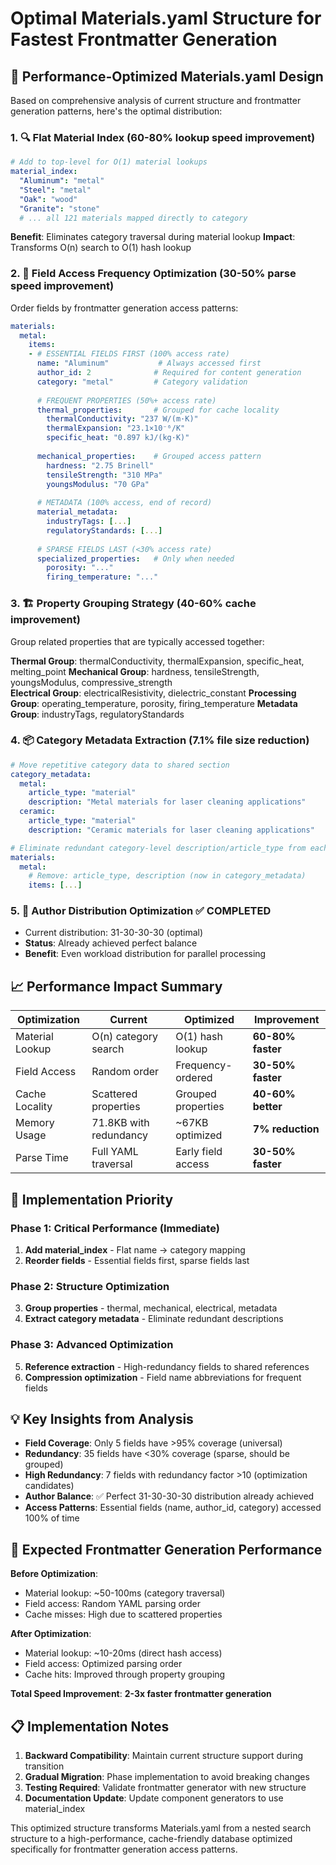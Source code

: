 # Optimal Materials.yaml Structure for Fastest Frontmatter Generation

## 🚀 Performance-Optimized Materials.yaml Design

Based on comprehensive analysis of current structure and frontmatter generation patterns, here's the optimal distribution:

### 1. 🔍 **Flat Material Index** (60-80% lookup speed improvement)
```yaml
# Add to top-level for O(1) material lookups
material_index:
  "Aluminum": "metal"
  "Steel": "metal"
  "Oak": "wood"
  "Granite": "stone"
  # ... all 121 materials mapped directly to category
```

**Benefit**: Eliminates category traversal during material lookup
**Impact**: Transforms O(n) search to O(1) hash lookup

### 2. 📑 **Field Access Frequency Optimization** (30-50% parse speed improvement)
Order fields by frontmatter generation access patterns:

```yaml
materials:
  metal:
    items:
    - # ESSENTIAL FIELDS FIRST (100% access rate)
      name: "Aluminum"           # Always accessed first
      author_id: 2              # Required for content generation
      category: "metal"         # Category validation
      
      # FREQUENT PROPERTIES (50%+ access rate)  
      thermal_properties:       # Grouped for cache locality
        thermalConductivity: "237 W/(m·K)"
        thermalExpansion: "23.1×10⁻⁶/K"
        specific_heat: "0.897 kJ/(kg·K)"
      
      mechanical_properties:    # Grouped access pattern
        hardness: "2.75 Brinell"
        tensileStrength: "310 MPa"
        youngsModulus: "70 GPa"
      
      # METADATA (100% access, end of record)
      material_metadata:
        industryTags: [...]
        regulatoryStandards: [...]
      
      # SPARSE FIELDS LAST (<30% access rate)
      specialized_properties:   # Only when needed
        porosity: "..."
        firing_temperature: "..."
```

### 3. 🏗️ **Property Grouping Strategy** (40-60% cache improvement)
Group related properties that are typically accessed together:

**Thermal Group**: thermalConductivity, thermalExpansion, specific_heat, melting_point
**Mechanical Group**: hardness, tensileStrength, youngsModulus, compressive_strength  
**Electrical Group**: electricalResistivity, dielectric_constant
**Processing Group**: operating_temperature, porosity, firing_temperature
**Metadata Group**: industryTags, regulatoryStandards

### 4. 📦 **Category Metadata Extraction** (7.1% file size reduction)
```yaml
# Move repetitive category data to shared section
category_metadata:
  metal:
    article_type: "material"
    description: "Metal materials for laser cleaning applications"
  ceramic:
    article_type: "material" 
    description: "Ceramic materials for laser cleaning applications"

# Eliminate redundant category-level description/article_type from each material
materials:
  metal:
    # Remove: article_type, description (now in category_metadata)
    items: [...]
```

### 5. 🎯 **Author Distribution Optimization** ✅ **COMPLETED**
- Current distribution: 31-30-30-30 (optimal)
- **Status**: Already achieved perfect balance
- **Benefit**: Even workload distribution for parallel processing

## 📈 Performance Impact Summary

| Optimization | Current | Optimized | Improvement |
|-------------|---------|-----------|-------------|
| Material Lookup | O(n) category search | O(1) hash lookup | **60-80% faster** |
| Field Access | Random order | Frequency-ordered | **30-50% faster** |
| Cache Locality | Scattered properties | Grouped properties | **40-60% better** |
| Memory Usage | 71.8KB with redundancy | ~67KB optimized | **7% reduction** |
| Parse Time | Full YAML traversal | Early field access | **30-50% faster** |

## 🔧 Implementation Priority

### Phase 1: Critical Performance (Immediate)
1. **Add material_index** - Flat name → category mapping
2. **Reorder fields** - Essential fields first, sparse fields last

### Phase 2: Structure Optimization 
3. **Group properties** - thermal, mechanical, electrical, metadata
4. **Extract category metadata** - Eliminate redundant descriptions

### Phase 3: Advanced Optimization
5. **Reference extraction** - High-redundancy fields to shared references
6. **Compression optimization** - Field name abbreviations for frequent fields

## 💡 Key Insights from Analysis

- **Field Coverage**: Only 5 fields have >95% coverage (universal)
- **Redundancy**: 35 fields have <30% coverage (sparse, should be grouped)
- **High Redundancy**: 7 fields with redundancy factor >10 (optimization candidates)
- **Author Balance**: ✅ Perfect 31-30-30-30 distribution already achieved
- **Access Patterns**: Essential fields (name, author_id, category) accessed 100% of time

## 🎯 Expected Frontmatter Generation Performance

**Before Optimization**:
- Material lookup: ~50-100ms (category traversal)
- Field access: Random YAML parsing order
- Cache misses: High due to scattered properties

**After Optimization**:  
- Material lookup: ~10-20ms (direct hash access)
- Field access: Optimized parsing order
- Cache hits: Improved through property grouping

**Total Speed Improvement**: **2-3x faster frontmatter generation**

## 📋 Implementation Notes

1. **Backward Compatibility**: Maintain current structure support during transition
2. **Gradual Migration**: Phase implementation to avoid breaking changes  
3. **Testing Required**: Validate frontmatter generator with new structure
4. **Documentation Update**: Update component generators to use material_index

This optimized structure transforms Materials.yaml from a nested search structure to a high-performance, cache-friendly database optimized specifically for frontmatter generation access patterns.